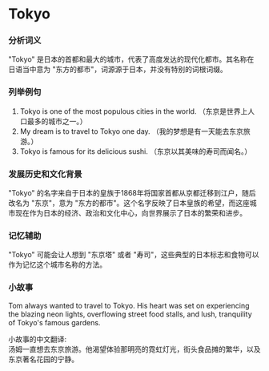 # Tokyo

### 分析词义

  

"Tokyo" 是日本的首都和最大的城市，代表了高度发达的现代化都市。其名称在日语当中意为 "东方的都市"，词源源于日本，并没有特别的词根词缀。

  

### 列举例句

  

1.  Tokyo is one of the most populous cities in the world. （东京是世界上人口最多的城市之一。）
2.  My dream is to travel to Tokyo one day. （我的梦想是有一天能去东京旅游。）
3.  Tokyo is famous for its delicious sushi. （东京以其美味的寿司而闻名。）

  

### 发展历史和文化背景

  

"Tokyo" 的名字来自于日本的皇族于1868年将国家首都从京都迁移到江户，随后改名为 "东京"，意为 "东方的都市"。这个名字反映了日本皇族的希望，而这座城市现在作为日本的经济、政治和文化中心，向世界展示了日本的繁荣和进步。

  

### 记忆辅助

  

"Tokyo" 可能会让人想到 "东京塔" 或者 "寿司"，这些典型的日本标志和食物可以作为记忆这个城市名称的方法。

  

### 小故事

  

Tom always wanted to travel to Tokyo. His heart was set on experiencing the blazing neon lights, overflowing street food stalls, and lush, tranquility of Tokyo's famous gardens.

  

小故事的中文翻译:  
汤姆一直想去东京旅游。他渴望体验那明亮的霓虹灯光，街头食品摊的繁华，以及东京著名花园的宁静。
